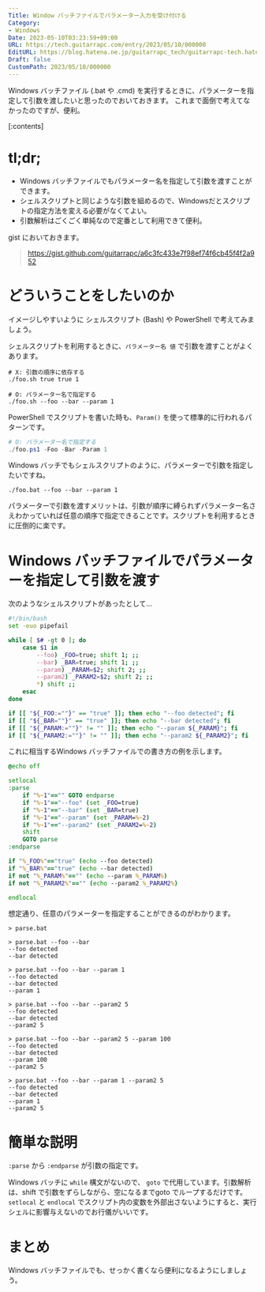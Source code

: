 ```yaml
---
Title: Window バッチファイルでパラメーター入力を受け付ける
Category:
- Windows
Date: 2023-05-10T03:23:59+09:00
URL: https://tech.guitarrapc.com/entry/2023/05/10/000000
EditURL: https://blog.hatena.ne.jp/guitarrapc_tech/guitarrapc-tech.hatenablog.com/atom/entry/4207575160647560076
Draft: false
CustomPath: 2023/05/10/000000
---
```


Windows バッチファイル (.bat や .cmd) を実行するときに、パラメーターを指定して引数を渡したいと思ったのでおいておきます。
これまで面倒で考えてなかったのですが、便利。

[:contents]

# tl;dr;

* Windows バッチファイルでもパラメーター名を指定して引数を渡すことができます。
* シェルスクリプトと同じような引数を組めるので、Windowsだとスクリプトの指定方法を変える必要がなくてよい。
* 引数解析はごくごく単純なので定番として利用できて便利。

gist においておきます。

> https://gist.github.com/guitarrapc/a6c3fc433e7f98ef74f6cb45f4f2a952

# どういうことをしたいのか

イメージしやすいように シェルスクリプト (Bash) や PowerShell で考えてみましょう。

シェルスクリプトを利用するときに、`パラメーター名 値` で引数を渡すことがよくあります。

```shell
# X: 引数の順序に依存する
./foo.sh true true 1

# O: パラメーター名で指定する
./foo.sh --foo --bar --param 1
```

PowerShell でスクリプトを書いた時も、`Param()` を使って標準的に行われるパターンです。

```powershell
# O: パラメーター名で指定する
./foo.ps1 -Foo -Bar -Param 1
```

Windows バッチでもシェルスクリプトのように、パラメーターで引数を指定したいですね。

```shell
./foo.bat --foo --bar --param 1
```

パラメーターで引数を渡すメリットは、引数が順序に縛られずパラメーター名さえわかっていれば任意の順序で指定できることです。スクリプトを利用するときに圧倒的に楽です。

# Windows バッチファイルでパラメーターを指定して引数を渡す

次のようなシェルスクリプトがあったとして...

```bash
#!/bin/bash
set -euo pipefail

while [ $# -gt 0 ]; do
    case $1 in
        --foo) _FOO=true; shift 1; ;;
        --bar) _BAR=true; shift 1; ;;
        --param) _PARAM=$2; shift 2; ;;
        --param2) _PARAM2=$2; shift 2; ;;
        *) shift ;;
    esac
done

if [[ "${_FOO:=""}" == "true" ]]; then echo "--foo detected"; fi
if [[ "${_BAR=""}" == "true" ]]; then echo "--bar detected"; fi
if [[ "${_PARAM:=""}" != "" ]]; then echo "--param ${_PARAM}"; fi
if [[ "${_PARAM2:=""}" != "" ]]; then echo "--param2 ${_PARAM2}"; fi
```

これに相当するWindows バッチファイルでの書き方の例を示します。

```bat
@echo off

setlocal
:parse
    if "%~1"=="" GOTO endparse
    if "%~1"=="--foo" (set _FOO=true)
    if "%~1"=="--bar" (set _BAR=true)
    if "%~1"=="--param" (set _PARAM=%~2)
    if "%~1"=="--param2" (set _PARAM2=%~2)
    shift
    GOTO parse
:endparse

if "%_FOO%"=="true" (echo --foo detected)
if "%_BAR%"=="true" (echo --bar detected)
if not "%_PARAM%"=="" (echo --param %_PARAM%)
if not "%_PARAM2%"=="" (echo --param2 %_PARAM2%)

endlocal
```

想定通り、任意のパラメーターを指定することができるのがわかります。

```shell
> parse.bat

> parse.bat --foo --bar
--foo detected
--bar detected

> parse.bat --foo --bar --param 1
--foo detected
--bar detected
--param 1

> parse.bat --foo --bar --param2 5
--foo detected
--bar detected
--param2 5

> parse.bat --foo --bar --param2 5 --param 100
--foo detected
--bar detected
--param 100
--param2 5

> parse.bat --foo --bar --param 1 --param2 5
--foo detected
--bar detected
--param 1
--param2 5
```

# 簡単な説明

`:parse` から `:endparse` が引数の指定です。

Windows バッチに `while` 構文がないので、 `goto` で代用しています。引数解析は、shift で引数をずらしながら、空になるまでgoto でループするだけです。
`setlocal` と `endlocal` でスクリプト内の変数を外部出さないようにすると、実行シェルに影響与えないのでお行儀がいいです。

# まとめ

Windows バッチファイルでも、せっかく書くなら便利になるようにしましょう。
